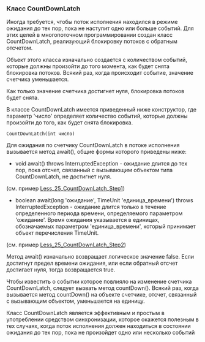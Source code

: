 ### Класс CountDownLatch

Иногда требуется, чтобы поток исполнения находился в режиме ожидания до тех пор,
пока не наступит одно или больше событий. Для этих целей в многопоточном программировании
создан класс CountDownLatch, реализующий блокировку потоков с обратным отсчетом.

Объект этого класса изначально создается с количеством событий, которые должны произойти
до того момента, как будет снята блокировка потоков. Всякий раз, когда происходит событие,
значение счетчика уменьшается.

Как только значение счетчика достигнет нуля, блокировка потоков будет снята.

В классе CountDownLatch имеется приведенный ниже конструктор, где параметр 'число'
определяет количество событий, которые должны произойти до того, как будет снята
блокировка.

    CountDownLatch(int число)

Для ожидания по счетчику CountDownLatch в потоке исполнения вызывается метод await(),
общие формы которого приведены ниже:
- void await() throws InterruptedException - ожидание длится до тех пор, пока отсчет,
  связанный с вызывающим объектом типа CountDownLatch, не достигнет нуля.

(см. пример [Less_25_CountDownLatch_Step1](./Less_25_CountDownLatch_Step1.java))

- boolean await(long 'ожидание', TimeUnit 'единица_времени') throws InterruptedException - ожидание
длится только в течение определенного периода времени, определяемого параметром 'ожидание'. Время
ожидания указывается в единицах, обозначаемых параметром 'единица_времени', который принимает объект
перечисления TimeUnit.

(см. пример [Less_25_CountDownLatch_Step2](./Less_25_CountDownLatch_Step2.java))

Метод await() изначально возвращает логическое значение false. Если достигнут предел времени ожидания, или
если обратный отсчет достигает нуля, тогда возвращается true.

Чтобы известить о событии которое повлияло на изменение счетчика CountDownLatch, следует вызвать метод
countDown(). Всякий раз, когда вызывается метод countDown() на объекте счетчике, отсчет, связанный с
вызывающим объектом, уменьшается на единицу.

Класс CountDownLatch является эффективным и простым в употреблении средством синхронизации, которое
окажется полезным в тех случаях, когда поток исполнения должен находиться в состоянии ожидания до тех
пор, пока не произойдет одно или несколько событий
